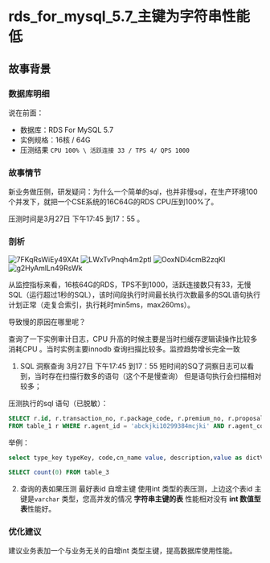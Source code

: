 # rds_for_mysql_5.7_主键为字符串性能低

## 故事背景

### 数据库明细

说在前面：

* 数据库：RDS For MySQL 5.7
* 实例规格：16核 / 64G
* 压测结果 `CPU 100% \ 活跃连接 33 / TPS 4/ QPS 1000`


### 故事情节

新业务做压侧，研发疑问：为什么一个简单的sql，也并非慢sql，在生产环境100个并发下，就把一个CSE系统的16C64G的RDS CPU压到100%了。

压测时间是3月27日 下午17:45 到17：55 。


### 剖析

<img src='https://i.loli.net/2020/04/02/7FKqRsWiEy49XAt.jpg' alt='7FKqRsWiEy49XAt'/>

<img src='https://i.loli.net/2020/04/02/LWxTvPnqh4m2ptl.jpg' alt='LWxTvPnqh4m2ptl'/>

<img src='https://i.loli.net/2020/04/02/OoxNDi4cmB2zqKI.jpg' alt='OoxNDi4cmB2zqKI'/>

<img src='https://i.loli.net/2020/04/02/g2HyAmlLn49RsWk.jpg' alt='g2HyAmlLn49RsWk'/>


从监控指标来看，16核64G的RDS，TPS不到1000，活跃连接数只有33，无慢SQL（运行超过1秒的SQL），该时间段执行时间最长执行次数最多的SQL语句执行计划正常（走复合索引，执行耗时min5ms，max260ms）。

导致慢的原因在哪里呢？

查询了一下实例审计日志，CPU 升高的时候主要是当时扫缓存逻辑读操作比较多消耗CPU 。当时实例主要innodb 查询扫描比较多。监控趋势增长完全一致

1. SQL 洞察查询  3月27日  下午17:45 到17：55 短时间的SQ了洞察日志可以看到，当时存在扫描行数多的语句（这个不是慢查询） 但是语句执行会扫描相对较多；

压测执行的sql 语句（已脱敏）：

```sql
SELECT r.id, r.transaction_no, r.package_code, r.premium_no, r.proposal_no , r.company_name, r.package_name, r.package_type, r.updated_date, r.calculation_mode , r.transfer_insurance_status
FROM table_1 r WHERE r.agent_id = 'abckjki10299384mcjki' AND r.agent_company_code = '0986' ORDER BY r.created_date DESC LIMIT 10
```

举例：

```sql
select type_key typeKey, code,cn_name value, description,value as dictValue,en_name enValue from table_2 where type_key='BO' and record_status = '1' order by sort

SELECT count(0) FROM table_3
```

2. 查询的表如果压测 最好表id 自增主键 使用int 类型的表压测，上边这个表id 主键是`varchar` 类型，您高并发的情况 **字符串主键的表** 性能相对没有 **int 数值型表**性能好。

### 优化建议

建议业务表加一个与业务无关的自增int 类型主键，提高数据库使用性能。


